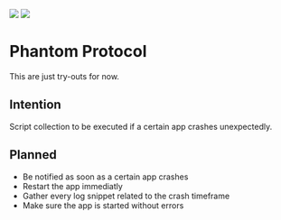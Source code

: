 ![](https://github.com/tomashubelbauer/${repo}/workflows/${name}/badge.svg)
![](https://github.com/tomashubelbauer/${repo}/workflows/.github/workflows/${name.yml}/badge.svg)

# Phantom Protocol

This are just try-outs for now.

## Intention
Script collection to be executed if a certain app crashes unexpectedly. 

## Planned

- Be notified as soon as a certain app crashes
- Restart the app immediatly
- Gather every log snippet related to the crash timeframe
- Make sure the app is started without errors
